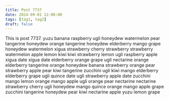 ```yaml
---
title: Post 7737
date: 2024-09-01 12:00:00
tags: [tag1, tag2]
draft: false
---
```

This is post 7737.
yuzu
banana
raspberry
ugli
honeydew
watermelon
pear
tangerine
honeydew
orange
tangerine
honeydew
elderberry
mango
grape
honeydew
watermelon
xigua
strawberry
cherry
strawberry
strawberry
watermelon
apple
lemon
kiwi
kiwi
strawberry
lemon
ugli
raspberry
apple
xigua
date
xigua
date
elderberry
orange
grape
ugli
nectarine
orange
elderberry
tangerine
orange
honeydew
banana
strawberry
orange
pear
strawberry
apple
pear
kiwi
tangerine
zucchini
ugli
kiwi
mango
elderberry
elderberry
grape
ugli
quince
date
ugli
strawberry
apple
date
zucchini
mango
lemon
orange
mango
apple
ugli
orange
pear
nectarine
nectarine
strawberry
cherry
ugli
honeydew
mango
quince
orange
mango
apple
grape
zucchini
tangerine
honeydew
pear
kiwi
nectarine
apple
yuzu
lemon
grape
